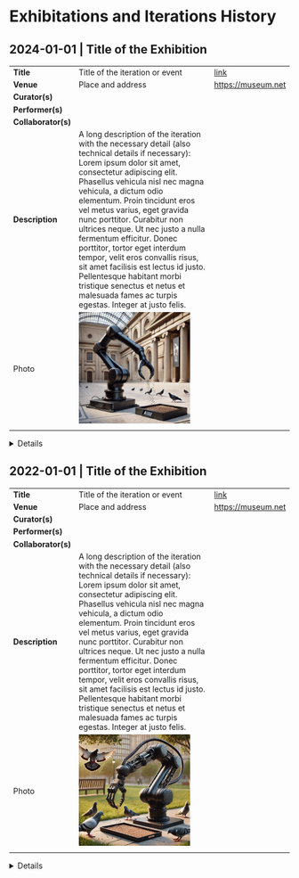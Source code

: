 # Exhibitations and Iterations History

## 2024-01-01 | **Title of the Exhibition**
|    |    |    |
|----|----|----|
| **Title** | Title of the iteration or event | [link](https://linktoiterationifexist.net) |
| **Venue** | Place and address| https://museum.net |
| **Curator(s)** | | |
| **Performer(s)** | | |
| **Collaborator(s)** | | |
| **Description** | A long description of the iteration with the necessary detail (also technical details if necessary): Lorem ipsum dolor sit amet, consectetur adipiscing elit. Phasellus vehicula nisl nec magna vehicula, a dictum odio elementum. Proin tincidunt eros vel metus varius, eget gravida nunc porttitor. Curabitur non ultrices neque. Ut nec justo a nulla fermentum efficitur. Donec porttitor, tortor eget interdum tempor, velit eros convallis risus, sit amet facilisis est lectus id justo. Pellentesque habitant morbi tristique senectus et netus et malesuada fames ac turpis egestas. Integer at justo felis. | |
| Photo | <img src="images/photo2.png" alt="image of the artwork" height="200"> | |
| | | |

<details>

### Component list (*bit*) 

Technical description, notes and information of the general artworks if needed

| **type** | **name** | **version** | **link** | **requirments** | **note** |
|---|----|----|---|---|---|
| hardware | **FakeArm** | | [link to the documentation of the arm]() | | Lorem ipsum dolor sit amet, consectetur adipiscing elit. Vivamus lacinia odio vitae vestibulum. |
| computer system | **Raspberry PI** | 5 | [link]() | | |
| Firmware | **fakeArmFirmare** | [link to the firmare]() | [Python 3.12](link) </br> (pyrobotic library)[link] </br> [others](link) | Lorem ipsum dolor sit amet, consectetur adipiscing elit. Vivamus lacinia odio vitae vestibulum. |
| operating system | **Ubuntu** | 24.10 | [link]() | |
| video | | | [link to the firmare]() | |
| ... | ... | ... | ... | ... |

### Technical note, mappings and instructions (*data*)
Technical Notes with pictures

#### Conceptual mapping
<img src="images/conceptualmapping.png" alt="Conceptual mapping" width="300">

To create a well-structured mapping description, refer to Baalman’s Composing Interaction book or the [repository](link). 

### Images (*data*)
<img src="images/photo2.png" alt="image of the artwork" height="200"> <img src="images/photo3.png" alt="image of the artwork" height="200"> 

</details>

## 2022-01-01 | **Title of the Exhibition**
|    |    |    |
|----|----|----|
| **Title** | Title of the iteration or event | [link](https://linktoiterationifexist.net) |
| **Venue** | Place and address| https://museum.net |
| **Curator(s)** | | |
| **Performer(s)** | | |
| **Collaborator(s)** | | |
| **Description** | A long description of the iteration with the necessary detail (also technical details if necessary): Lorem ipsum dolor sit amet, consectetur adipiscing elit. Phasellus vehicula nisl nec magna vehicula, a dictum odio elementum. Proin tincidunt eros vel metus varius, eget gravida nunc porttitor. Curabitur non ultrices neque. Ut nec justo a nulla fermentum efficitur. Donec porttitor, tortor eget interdum tempor, velit eros convallis risus, sit amet facilisis est lectus id justo. Pellentesque habitant morbi tristique senectus et netus et malesuada fames ac turpis egestas. Integer at justo felis. | |
| Photo | <img src="images/photo.png" alt="image of the artwork" height="200"> | |
| | | |

<details>

</details>